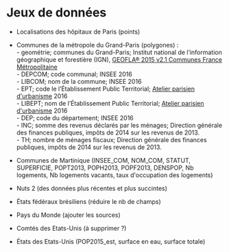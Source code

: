 Jeux de données
===============

- Localisations des hôpitaux de Paris (points)
- Communes de la métropole du Grand-Paris (polygones) :   
		- geométrie; communes du Grand-Paris; Institut national de l’information géographique et forestière (IGN), [GEOFLA® 2015 v2.1 Communes France Métropolitaine](http://professionnels.ign.fr/geofla)   
		- DEPCOM; code communal; INSEE 2016   
		- LIBCOM; nom de la commune; INSEE 2016    
		- EPT; code le l’Établissement Public Territorial; [Atelier parisien d'urbanisme](\url{http://www.apur.org/article/composition-12-territoires-metropole-grand-paris) 2016    
 		- LIBEPT; nom de l’Établissement Public Territorial; [Atelier parisien d'urbanisme](\url{http://www.apur.org/article/composition-12-territoires-metropole-grand-paris) 2016    
		- DEP; code du département; INSEE 2016   
		- INC; somme des revenus déclarés par les ménages; Direction générale des finances publiques, impôts de 2014 sur les revenus de 2013.   
		- TH; nombre de ménages fiscaux; Direction générale des finances publiques, impôts de 2014 sur les revenus de 2013.   

- Communes de Martinique (INSEE_COM, NOM_COM, STATUT, SUPERFICIE, POPT2013, POPH2013, POPF2013, DENSPOP, Nb logements, Nb logements vacants, taux d'occupation des logements)
- Nuts 2 (des données plus récentes et plus succintes)
- États fédéraux brésiliens (réduire le nb de champs)
- Pays du Monde (ajouter les sources)
- Comtés des Etats-Unis (à supprimer ?)
- États des Etats-Unis (POP2015_est, surface en eau, surface totale)
